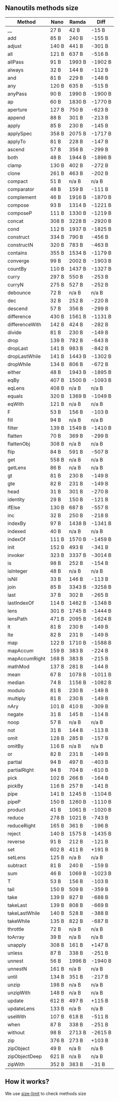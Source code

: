 ## Nanoutils methods size

| Method | Nano | Ramda | Diff | 
| --- | --- | --- | --- |
| __ | 27 B | 42 B | -15 B |
| add | 85 B | 240 B | -155 B |
| adjust | 140 B | 441 B | -301 B |
| all | 121 B | 637 B | -516 B |
| allPass | 91 B | 1993 B | -1902 B |
| always | 32 B | 144 B | -112 B |
| and | 81 B | 229 B | -148 B |
| any | 120 B | 635 B | -515 B |
| anyPass | 90 B | 1990 B | -1900 B |
| ap | 60 B | 1830 B | -1770 B |
| aperture | 127 B | 750 B | -623 B |
| append | 88 B | 301 B | -213 B |
| apply | 85 B | 230 B | -145 B |
| applySpec | 358 B | 2075 B | -1717 B |
| applyTo | 81 B | 228 B | -147 B |
| ascend | 57 B | 356 B | -299 B |
| both | 48 B | 1944 B | -1896 B |
| clamp | 130 B | 402 B | -272 B |
| clone | 261 B | 463 B | -202 B |
| compact | 51 B | n/a B | n/a B |
| comparator | 48 B | 159 B | -111 B |
| complement | 46 B | 1916 B | -1870 B |
| compose | 93 B | 1314 B | -1221 B |
| composeP | 111 B | 1330 B | -1219 B |
| concat | 308 B | 3228 B | -2920 B |
| cond | 112 B | 1937 B | -1825 B |
| construct | 334 B | 790 B | -456 B |
| constructN | 320 B | 783 B | -463 B |
| contains | 355 B | 1534 B | -1179 B |
| converge | 99 B | 2002 B | -1903 B |
| countBy | 110 B | 1437 B | -1327 B |
| curry | 297 B | 550 B | -253 B |
| curryN | 275 B | 527 B | -252 B |
| debounce | 72 B | n/a B | n/a B |
| dec | 32 B | 252 B | -220 B |
| descend | 57 B | 356 B | -299 B |
| difference | 430 B | 1561 B | -1131 B |
| differenceWith | 142 B | 424 B | -282 B |
| divide | 81 B | 230 B | -149 B |
| drop | 139 B | 782 B | -643 B |
| dropLast | 141 B | 983 B | -842 B |
| dropLastWhile | 141 B | 1443 B | -1302 B |
| dropWhile | 134 B | 806 B | -672 B |
| either | 48 B | 1943 B | -1895 B |
| eqBy | 407 B | 1500 B | -1093 B |
| eqLens | 408 B | n/a B | n/a B |
| equals | 320 B | 1369 B | -1049 B |
| eqWith | 121 B | n/a B | n/a B |
| F | 53 B | 156 B | -103 B |
| fill | 94 B | n/a B | n/a B |
| filter | 139 B | 1549 B | -1410 B |
| flatten | 70 B | 369 B | -299 B |
| flattenObj | 308 B | n/a B | n/a B |
| flip | 84 B | 591 B | -507 B |
| get | 558 B | n/a B | n/a B |
| getLens | 86 B | n/a B | n/a B |
| gt | 81 B | 230 B | -149 B |
| gte | 82 B | 231 B | -149 B |
| head | 31 B | 301 B | -270 B |
| identity | 29 B | 150 B | -121 B |
| ifElse | 130 B | 687 B | -557 B |
| inc | 32 B | 250 B | -218 B |
| indexBy | 97 B | 1438 B | -1341 B |
| indexed | 40 B | n/a B | n/a B |
| indexOf | 111 B | 1570 B | -1459 B |
| init | 152 B | 493 B | -341 B |
| invoker | 323 B | 3337 B | -3014 B |
| is | 98 B | 252 B | -154 B |
| isInteger | 48 B | n/a B | n/a B |
| isNil | 33 B | 146 B | -113 B |
| join | 85 B | 3343 B | -3258 B |
| last | 37 B | 302 B | -265 B |
| lastIndexOf | 114 B | 1462 B | -1348 B |
| lens | 301 B | 1745 B | -1444 B |
| lensPath | 471 B | 2095 B | -1624 B |
| lt | 81 B | 230 B | -149 B |
| lte | 82 B | 231 B | -149 B |
| map | 122 B | 1710 B | -1588 B |
| mapAccum | 159 B | 383 B | -224 B |
| mapAccumRight | 168 B | 383 B | -215 B |
| mathMod | 137 B | 281 B | -144 B |
| mean | 67 B | 1078 B | -1011 B |
| median | 74 B | 1156 B | -1082 B |
| modulo | 81 B | 230 B | -149 B |
| multiply | 81 B | 230 B | -149 B |
| nAry | 101 B | 410 B | -309 B |
| negate | 31 B | 145 B | -114 B |
| noop | 57 B | n/a B | n/a B |
| not | 31 B | 144 B | -113 B |
| omit | 128 B | 285 B | -157 B |
| omitBy | 116 B | n/a B | n/a B |
| or | 82 B | 231 B | -149 B |
| partial | 94 B | 497 B | -403 B |
| partialRight | 94 B | 704 B | -610 B |
| pick | 102 B | 266 B | -164 B |
| pickBy | 116 B | 257 B | -141 B |
| pipe | 141 B | 1245 B | -1104 B |
| pipeP | 150 B | 1260 B | -1110 B |
| product | 41 B | 1061 B | -1020 B |
| reduce | 278 B | 1021 B | -743 B |
| reduceRight | 165 B | 361 B | -196 B |
| reject | 140 B | 1575 B | -1435 B |
| reverse | 91 B | 212 B | -121 B |
| set | 602 B | 411 B | +191 B |
| setLens | 125 B | n/a B | n/a B |
| subtract | 81 B | 240 B | -159 B |
| sum | 46 B | 1069 B | -1023 B |
| T | 53 B | 156 B | -103 B |
| tail | 150 B | 509 B | -359 B |
| take | 139 B | 827 B | -688 B |
| takeLast | 139 B | 808 B | -669 B |
| takeLastWhile | 140 B | 528 B | -388 B |
| takeWhile | 135 B | 822 B | -687 B |
| throttle | 72 B | n/a B | n/a B |
| toArray | 39 B | n/a B | n/a B |
| unapply | 308 B | 161 B | +147 B |
| unless | 87 B | 338 B | -251 B |
| unnest | 56 B | 1996 B | -1940 B |
| unnestN | 161 B | n/a B | n/a B |
| until | 134 B | 351 B | -217 B |
| unzip | 198 B | n/a B | n/a B |
| unzipWith | 148 B | n/a B | n/a B |
| update | 612 B | 497 B | +115 B |
| updateLens | 133 B | n/a B | n/a B |
| useWith | 107 B | 618 B | -511 B |
| when | 87 B | 338 B | -251 B |
| without | 98 B | 2713 B | -2615 B |
| zip | 376 B | 273 B | +103 B |
| zipObject | 49 B | n/a B | n/a B |
| zipObjectDeep | 621 B | n/a B | n/a B |
| zipWith | 352 B | 383 B | -31 B |
## How it works?
We use [size-limit](https://github.com/ai/size-limit) to check methods size